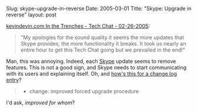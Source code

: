Slug: skype-upgrade-in-reverse
Date: 2005-03-01
Title: "Skype: Upgrade in reverse"
layout: post

<a href="http://kevindevin.com/index.php?p=90">kevindevin.com  In the Trenches - Tech Chat - 02-26-2005</a>:
>"My apologies for the sound quality it seems the more updates that Skype provides, the more functionality it breaks. It took us nearly an entire hour to get this Tech Chat going but we prevailed in the end!"

Man, this was annoying. Indeed, each <a href="http://www.skype.com">Skype</a> update seems to remove features. This is not a good sign, and Skype needs to start communicating with its users and explaining itself. Oh, and <a href="http://forum.skype.com/viewtopic.php?t=18951&sid=673b9a387d11adbba73aa77df2352a91">how's this for a change log entry</a>?

>* change: improved forced upgrade procedure

I'd ask, *improved for whom*?
